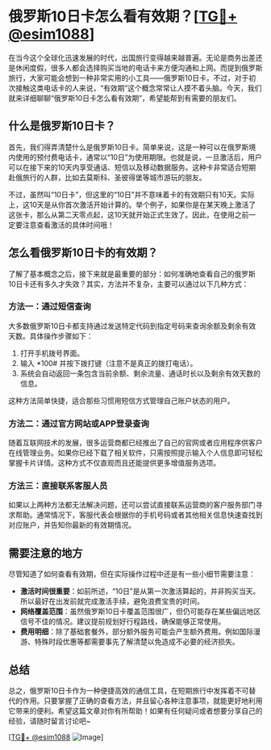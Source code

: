 # 俄罗斯10日卡怎么看有效期？[[TG💪+ @esim1088](https://t.me/s/esim1088)]

在当今这个全球化迅速发展的时代，出国旅行变得越来越普遍。无论是商务出差还是休闲度假，很多人都会选择购买当地的电话卡来方便沟通和上网。而提到俄罗斯旅行，大家可能会想到一种非常实用的小工具——俄罗斯10日卡。不过，对于初次接触这类电话卡的人来说，“有效期”这个概念常常让人摸不着头脑。今天，我们就来详细聊聊“俄罗斯10日卡怎么看有效期”，希望能帮到有需要的朋友们。

## 什么是俄罗斯10日卡？

首先，我们得弄清楚什么是俄罗斯10日卡。简单来说，这是一种可以在俄罗斯境内使用的预付费电话卡，通常以“10日”为使用期限。也就是说，一旦激活后，用户可以在接下来的10天内享受通话、短信以及移动数据服务。这种卡非常适合短期赴俄旅行的人群，比如去莫斯科、圣彼得堡等城市游玩的朋友。

不过，虽然叫“10日卡”，但这里的“10日”并不意味着卡的有效期只有10天。实际上，这10天是从你首次激活开始计算的。举个例子，如果你是在某天晚上激活了这张卡，那么从第二天零点起，这10天就开始正式生效了。因此，在使用之前一定要注意查看激活的具体时间哦！

## 怎么看俄罗斯10日卡的有效期？

了解了基本概念之后，接下来就是最重要的部分：如何准确地查看自己的俄罗斯10日卡还有多久才失效？其实，方法并不复杂，主要可以通过以下几种方式：

### 方法一：通过短信查询

大多数俄罗斯10日卡都支持通过发送特定代码到指定号码来查询余额及剩余有效天数。具体操作步骤如下：

1. 打开手机拨号界面。
2. 输入 *100# 并按下拨打键（注意不是真正的拨打电话）。
3. 系统会自动返回一条包含当前余额、剩余流量、通话时长以及剩余有效天数的信息。

这种方法简单快捷，适合那些习惯用短信方式管理自己账户状态的用户。

### 方法二：通过官方网站或APP登录查询

随着互联网技术的发展，很多运营商都已经推出了自己的官网或者应用程序供客户在线管理业务。如果你已经下载了相关软件，只需按照提示输入个人信息即可轻松掌握卡片详情。这种方式不仅直观而且还能提供更多增值服务选项。

### 方法三：直接联系客服人员

如果以上两种方法都无法解决问题，还可以尝试直接联系运营商的客户服务部门寻求帮助。通常情况下，客服代表会根据你的手机号码或者其他相关信息快速查找到对应账户，并告知你最新的有效期情况。

## 需要注意的地方

尽管知道了如何查看有效期，但在实际操作过程中还是有一些小细节需要注意：

- **激活时间很重要**：如前所述，“10日”是从第一次激活算起的，并非购买当天。所以最好在出发前就完成激活手续，避免浪费宝贵的时间。
- **网络覆盖范围**：虽然俄罗斯10日卡覆盖范围很广，但仍可能存在某些偏远地区信号不佳的情况。建议提前规划好行程路线，确保能够正常使用。
- **费用明细**：除了基础套餐外，部分额外服务可能会产生额外费用。例如国际漫游、特殊时段优惠等都需要事先了解清楚以免造成不必要的经济损失。

## 总结

总之，俄罗斯10日卡作为一种便捷高效的通信工具，在短期旅行中发挥着不可替代的作用。只要掌握了正确的查看方法，并且留心各种注意事项，就能更好地利用它带来的便利。希望这篇文章对你有所帮助！如果有任何疑问或者想要分享自己的经验，请随时留言讨论吧~

[[TG💪+ @esim1088](https://t.me/s/esim1088) ![Image](https://i.postimg.cc/4NQfJmqS/Snipaste-2025-05-13-00-14-12.png)]
